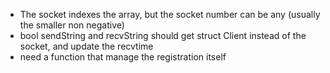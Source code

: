 - The socket indexes the array, but the socket number can be any (usually the smaller non negative)
- bool sendString and recvString should get struct Client instead of the socket, and update the recvtime
- need a function that manage the registration itself